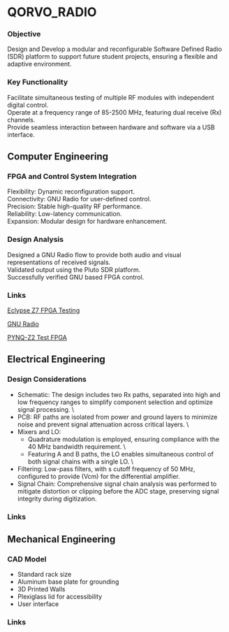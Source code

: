 # **QORVO_RADIO**
### Objective
Design and Develop a modular and reconfigurable Software Defined Radio (SDR) platform to support future student projects, ensuring a flexible and adaptive environment.
### Key Functionality 
Facilitate simultaneous testing of multiple RF modules with independent digital control. \
Operate at a frequency range of 85-2500 MHz, featuring dual receive (Rx) channels. \
Provide seamless interaction between hardware and software via a USB interface. 


## Computer Engineering

### FPGA and Control System Integration
Flexibility: Dynamic reconfiguration support. \
Connectivity: GNU Radio for user-defined control. \
Precision: Stable high-quality RF performance. \
Reliability: Low-latency communication. \
Expansion: Modular design for hardware enhancement. 


### Design Analysis
Designed a GNU Radio flow to provide both audio and visual representations of received signals. \
Validated output using the Pluto SDR platform. \
Successfully verified GNU based FPGA control. 


### Links
[Eclypse Z7 FPGA Testing](Eclypse_TEST/Eclypse_Testing.MD)

[GNU Radio](GNU_Radio/GNU_Radio.MD)

[PYNQ-Z2 Test FPGA](PYNQ/PYNQ_Testing.MD)

## Electrical Engineering

### Design Considerations
* Schematic: The design includes two Rx paths, separated into high and low frequency ranges to simplify component selection and optimize signal processing. \
* PCB: RF paths are isolated from power and ground layers to minimize noise and prevent signal attenuation across critical layers. \
* Mixers and LO:
    * Quadrature modulation is employed, ensuring compliance with the 40 MHz bandwidth requirement. \
    * Featuring A and B paths, the LO enables simultaneous control of both signal chains with a single LO. \
* Filtering: Low-pass filters, with s cutoff frequency of 50 MHz, configured to provide (Vcm) for the differential amplifier.
* Signal Chain: Comprehensive signal chain analysis was performed to mitigate distortion or clipping before the ADC stage, preserving signal integrity during digitization.

### Links

## Mechanical Engineering

### CAD Model
* Standard rack size
* Aluminum base plate for grounding 
* 3D Printed Walls
* Plexiglass lid for accessibility
* User interface



### Links
